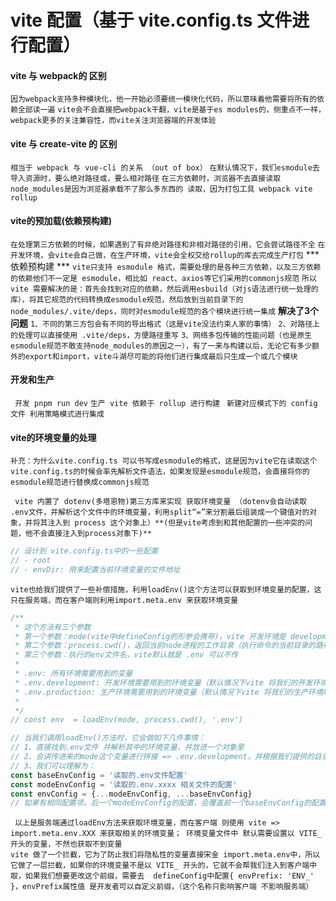 # vite 配置（基于 vite.config.ts 文件进行配置）


#### vite 与 webpack的 区别
`因为webpack支持多种模块化，他一开始必须要统一模块化代码，所以意味着他需要将所有的依赖全部读一遍`
`vite会不会直接把webpack干翻，vite是基于es modules的，侧重点不一样，webpack更多的关注兼容性，而vite关注浏览器端的开发体验`

#### vite 与 create-vite 的 区别
`相当于 webpack 与 vue-cli 的关系 （out of box）`
`在默认情况下，我们esmodule去导入资源时，要么绝对路径或，要么相对路径`
`在三方依赖时，浏览器不去直接读取node_modules是因为浏览器承载不了那么多东西的 读取，因为打包工具 webpack vite rollup`

#### vite的预加载(依赖预构建)
`在处理第三方依赖的时候，如果遇到了有非绝对路径和非相对路径的引用，它会尝试路径不全`
`在开发环境，会vite会自己做，在生产环境，vite会全权交给rollup的库去完成生产打包`
*** 依赖预构建 ***
`vite只支持 esmodule 格式，需要处理的是各种三方依赖，以及三方依赖的依赖他们不一定是 esmodule，相比如 react、axios等它们采用的commonjs规范`
`所以vite 需要解决的是：首先会找到对应的依赖，然后调用esbuild（对js语法进行统一处理的库），将其它规范的代码转换成esmodule规范，然后放到当前目录下的node_modules/.vite/deps，同时对esmodule规范的各个模块进行统一集成`
**解决了3个问题**
`1、不同的第三方包会有不同的导出格式（这是vite没法约束人家的事情）`
`2、对路径上的处理可以直接使用 .vite/deps，方便路径重写`
`3、网络多包传输的性能问题（也是原生esmodule规范不敢支持node_modules的原因之一），有了一来与构建以后，无论它有多少额外的export和import，vite斗湖尽可能的将他们进行集成最后只生成一个或几个模块`


#### 开发和生产
` 开发 pnpm run dev`
` 生产 vite 依赖于 rollup 进行构建 `
` 新建对应模式下的 config 文件 利用策略模式进行集成`

#### vite的环境变量的处理
` 补充：为什么vite.config.ts 可以书写成esmodule的格式，这是因为vite它在读取这个vite.config.ts的时候会率先解析文件语法，如果发现是esmodule规范，会直接将你的esmodule规范进行替换成commonjs规范  `

` vite 内置了 dotenv(多塔恩物)第三方库来实现 获取环境变量 （dotenv会自动读取 .env文件，并解析这个文件中的环境变量，利用split“=”来分割最后组装成一个键值对的对象，并将其注入到 process 这个对象上）**(但是vite考虑到和其他配置的一些冲突的问题，他不会直接注入到process对象下)**`



```js
// 设计到 vite.config.ts中的一些配置
// - root
// - envDir: 用来配置当前环境变量的文件地址
```

` vite也给我们提供了一些补偿措施，利用loadEnv()这个方法可以获取到环境变量的配置，这只在服务端，而在客户端则利用import.meta.env 来获取环境变量 `

```js
/**
 * 这个方法有三个参数
 * 第一个参数：mode(vite中defineConfig的形参会携带)，vite 开发环境是 development，相当于我们执行 pnpm run dev 命令会默认加上 --mode development => 是执行的 pnpm run dev --mode development，所以mode就是 development
 * 第二个参数：process.cwd()，返回当前node进程的工作目录（执行命令的当前目录的路径）
 * 第三个参数：执行的env文件名，vite默认就是 .env 可以不传
 * 
 * .env: 所有环境需要用到的变量
 * .env.development: 开发环境需要用到的环境变量（默认情况下vite 将我们的开发环境取名为development）
 * .env.production: 生产环境需要用到的环境变量（默认情况下vite 将我们的生产环境取名为production）
 * 
 */
// const env  = loadEnv(mode, process.cwd(), '.env')

```

```js
// 当我们调用loadEnv()方法时，它会做如下几件事情：
// 1、直接找到.env文件 并解析其中的环境变量，并放进一个对象里
// 2、会讲传进来的mode这个变量进行拼接 => .env.development，并根据我们提供的目录去取对应的配置文件进行解析，并放进一个对象
// 3、我们可以理解为：
const baseEnvConfig = '读取的.env文件配置'
const modeEnvConfig = '读取的.env.xxxx 相关文件的配置'
const envConfig = {...modeEnvConfig, ...baseEnvConfig}
// 如果有相同配置项，后一个modeEnvConfig的配置，会覆盖前一个baseEnvConfig的配置项

```

`  以上是服务端通过loadEnv方法来获取环境变量，而在客户端 则使用 vite => import.meta.env.XXX 来获取相关的环境变量； 环境变量文件中 默认需要设置以 VITE_ 开头的变量，不然也获取不到变量 `
<br/>
` vite 做了一个拦截，它为了防止我们将隐私性的变量直接宋金 import.meta.env中，所以它做了一层拦截，如果你的环境变量不是以 VITE_ 开头的，它就不会帮我们注入到客户端中取，如果我们想要更改这个前缀，需要去  defineConfig中配置{ envPrefix: 'ENV_' }，envPrefix属性值 是开发者可以自定义前缀，（这个名称只影响客户端 不影响服务端）  `

